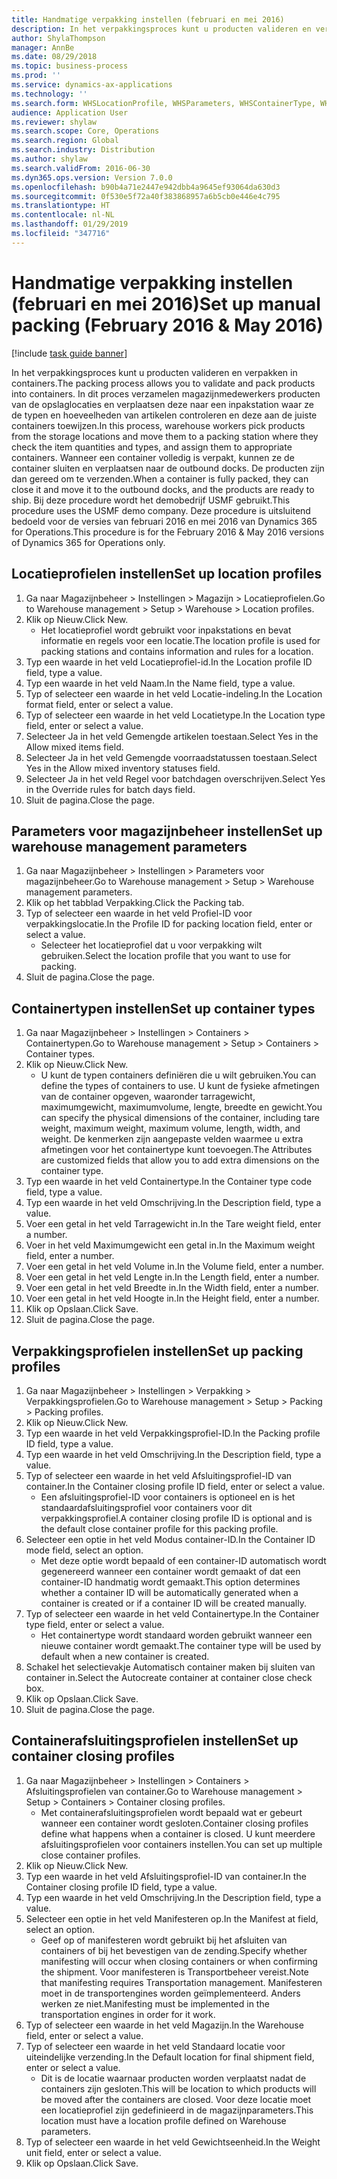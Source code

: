 ```yaml
---
title: Handmatige verpakking instellen (februari en mei 2016)
description: In het verpakkingsproces kunt u producten valideren en verpakken in containers.
author: ShylaThompson
manager: AnnBe
ms.date: 08/29/2018
ms.topic: business-process
ms.prod: ''
ms.service: dynamics-ax-applications
ms.technology: ''
ms.search.form: WHSLocationProfile, WHSParameters, WHSContainerType, WHSPackProfile, WHSCloseContainerProfile, InventLocationIdLookup, UnitOfMeasureLookup
audience: Application User
ms.reviewer: shylaw
ms.search.scope: Core, Operations
ms.search.region: Global
ms.search.industry: Distribution
ms.author: shylaw
ms.search.validFrom: 2016-06-30
ms.dyn365.ops.version: Version 7.0.0
ms.openlocfilehash: b90b4a71e2447e942dbb4a9645ef93064da630d3
ms.sourcegitcommit: 0f530e5f72a40f383868957a6b5cb0e446e4c795
ms.translationtype: HT
ms.contentlocale: nl-NL
ms.lasthandoff: 01/29/2019
ms.locfileid: "347716"
---
```

# <a name="set-up-manual-packing-february-2016--may-2016"></a><span data-ttu-id="f530e-103">Handmatige verpakking instellen (februari en mei 2016)</span><span class="sxs-lookup"><span data-stu-id="f530e-103">Set up manual packing (February 2016 & May 2016)</span></span>

[!include [task guide banner](../../includes/task-guide-banner.md)]

<span data-ttu-id="f530e-104">In het verpakkingsproces kunt u producten valideren en verpakken in containers.</span><span class="sxs-lookup"><span data-stu-id="f530e-104">The packing process allows you to validate and pack products into containers.</span></span> <span data-ttu-id="f530e-105">In dit proces verzamelen magazijnmedewerkers producten van de opslaglocaties en verplaatsen deze naar een inpakstation waar ze de typen en hoeveelheden van artikelen controleren en deze aan de juiste containers toewijzen.</span><span class="sxs-lookup"><span data-stu-id="f530e-105">In this process, warehouse workers pick products from the storage locations and move them to a packing station where they check the item quantities and types, and assign them to appropriate containers.</span></span> <span data-ttu-id="f530e-106">Wanneer een container volledig is verpakt, kunnen ze de container sluiten en verplaatsen naar de outbound docks. De producten zijn dan gereed om te verzenden.</span><span class="sxs-lookup"><span data-stu-id="f530e-106">When a container is fully packed, they can close it and move it to the outbound docks, and the products are ready to ship.</span></span> <span data-ttu-id="f530e-107">Bij deze procedure wordt het demobedrijf USMF gebruikt.</span><span class="sxs-lookup"><span data-stu-id="f530e-107">This procedure uses the USMF demo company.</span></span> <span data-ttu-id="f530e-108">Deze procedure is uitsluitend bedoeld voor de versies van februari 2016 en mei 2016 van Dynamics 365 for Operations.</span><span class="sxs-lookup"><span data-stu-id="f530e-108">This procedure is for the February 2016 & May 2016 versions of Dynamics 365 for Operations only.</span></span>


## <a name="set-up-location-profiles"></a><span data-ttu-id="f530e-109">Locatieprofielen instellen</span><span class="sxs-lookup"><span data-stu-id="f530e-109">Set up location profiles</span></span>
1. <span data-ttu-id="f530e-110">Ga naar Magazijnbeheer > Instellingen > Magazijn > Locatieprofielen.</span><span class="sxs-lookup"><span data-stu-id="f530e-110">Go to Warehouse management > Setup > Warehouse > Location profiles.</span></span>
2. <span data-ttu-id="f530e-111">Klik op Nieuw.</span><span class="sxs-lookup"><span data-stu-id="f530e-111">Click New.</span></span>
    * <span data-ttu-id="f530e-112">Het locatieprofiel wordt gebruikt voor inpakstations en bevat informatie en regels voor een locatie.</span><span class="sxs-lookup"><span data-stu-id="f530e-112">The location profile is used for packing stations and contains information and rules for a location.</span></span>  
3. <span data-ttu-id="f530e-113">Typ een waarde in het veld Locatieprofiel-id.</span><span class="sxs-lookup"><span data-stu-id="f530e-113">In the Location profile ID field, type a value.</span></span>
4. <span data-ttu-id="f530e-114">Typ een waarde in het veld Naam.</span><span class="sxs-lookup"><span data-stu-id="f530e-114">In the Name field, type a value.</span></span>
5. <span data-ttu-id="f530e-115">Typ of selecteer een waarde in het veld Locatie-indeling.</span><span class="sxs-lookup"><span data-stu-id="f530e-115">In the Location format field, enter or select a value.</span></span>
6. <span data-ttu-id="f530e-116">Typ of selecteer een waarde in het veld Locatietype.</span><span class="sxs-lookup"><span data-stu-id="f530e-116">In the Location type field, enter or select a value.</span></span>
7. <span data-ttu-id="f530e-117">Selecteer Ja in het veld Gemengde artikelen toestaan.</span><span class="sxs-lookup"><span data-stu-id="f530e-117">Select Yes in the Allow mixed items field.</span></span>
8. <span data-ttu-id="f530e-118">Selecteer Ja in het veld Gemengde voorraadstatussen toestaan.</span><span class="sxs-lookup"><span data-stu-id="f530e-118">Select Yes in the Allow mixed  inventory statuses field.</span></span>
9. <span data-ttu-id="f530e-119">Selecteer Ja in het veld Regel voor batchdagen overschrijven.</span><span class="sxs-lookup"><span data-stu-id="f530e-119">Select Yes in the Override rules for batch days field.</span></span>
10. <span data-ttu-id="f530e-120">Sluit de pagina.</span><span class="sxs-lookup"><span data-stu-id="f530e-120">Close the page.</span></span>

## <a name="set-up-warehouse-management-parameters"></a><span data-ttu-id="f530e-121">Parameters voor magazijnbeheer instellen</span><span class="sxs-lookup"><span data-stu-id="f530e-121">Set up warehouse management parameters</span></span> 
1. <span data-ttu-id="f530e-122">Ga naar Magazijnbeheer > Instellingen > Parameters voor magazijnbeheer.</span><span class="sxs-lookup"><span data-stu-id="f530e-122">Go to Warehouse management > Setup > Warehouse management parameters.</span></span>
2. <span data-ttu-id="f530e-123">Klik op het tabblad Verpakking.</span><span class="sxs-lookup"><span data-stu-id="f530e-123">Click the Packing tab.</span></span>
3. <span data-ttu-id="f530e-124">Typ of selecteer een waarde in het veld Profiel-ID voor verpakkingslocatie.</span><span class="sxs-lookup"><span data-stu-id="f530e-124">In the Profile ID for packing location field, enter or select a value.</span></span>
    * <span data-ttu-id="f530e-125">Selecteer het locatieprofiel dat u voor verpakking wilt gebruiken.</span><span class="sxs-lookup"><span data-stu-id="f530e-125">Select the location profile that you want to use for packing.</span></span>  
4. <span data-ttu-id="f530e-126">Sluit de pagina.</span><span class="sxs-lookup"><span data-stu-id="f530e-126">Close the page.</span></span>

## <a name="set-up-container-types"></a><span data-ttu-id="f530e-127">Containertypen instellen</span><span class="sxs-lookup"><span data-stu-id="f530e-127">Set up container types</span></span>
1. <span data-ttu-id="f530e-128">Ga naar Magazijnbeheer > Instellingen > Containers > Containertypen.</span><span class="sxs-lookup"><span data-stu-id="f530e-128">Go to Warehouse management > Setup > Containers > Container types.</span></span>
2. <span data-ttu-id="f530e-129">Klik op Nieuw.</span><span class="sxs-lookup"><span data-stu-id="f530e-129">Click New.</span></span>
    * <span data-ttu-id="f530e-130">U kunt de typen containers definiëren die u wilt gebruiken.</span><span class="sxs-lookup"><span data-stu-id="f530e-130">You can define the types of containers to use.</span></span> <span data-ttu-id="f530e-131">U kunt de fysieke afmetingen van de container opgeven, waaronder tarragewicht, maximumgewicht, maximumvolume, lengte, breedte en gewicht.</span><span class="sxs-lookup"><span data-stu-id="f530e-131">You can specify the physical dimensions of the container, including tare weight, maximum weight, maximum volume, length, width, and weight.</span></span>  <span data-ttu-id="f530e-132">De kenmerken zijn aangepaste velden waarmee u extra afmetingen voor het containertype kunt toevoegen.</span><span class="sxs-lookup"><span data-stu-id="f530e-132">The Attributes are customized fields that allow you to add extra dimensions on the container type.</span></span>     
3. <span data-ttu-id="f530e-133">Typ een waarde in het veld Containertype.</span><span class="sxs-lookup"><span data-stu-id="f530e-133">In the Container type code field, type a value.</span></span>
4. <span data-ttu-id="f530e-134">Typ een waarde in het veld Omschrijving.</span><span class="sxs-lookup"><span data-stu-id="f530e-134">In the Description field, type a value.</span></span>
5. <span data-ttu-id="f530e-135">Voer een getal in het veld Tarragewicht in.</span><span class="sxs-lookup"><span data-stu-id="f530e-135">In the Tare weight field, enter a number.</span></span>
6. <span data-ttu-id="f530e-136">Voer in het veld Maximumgewicht een getal in.</span><span class="sxs-lookup"><span data-stu-id="f530e-136">In the Maximum weight field, enter a number.</span></span>
7. <span data-ttu-id="f530e-137">Voer een getal in het veld Volume in.</span><span class="sxs-lookup"><span data-stu-id="f530e-137">In the Volume field, enter a number.</span></span>
8. <span data-ttu-id="f530e-138">Voer een getal in het veld Lengte in.</span><span class="sxs-lookup"><span data-stu-id="f530e-138">In the Length field, enter a number.</span></span>
9. <span data-ttu-id="f530e-139">Voer een getal in het veld Breedte in.</span><span class="sxs-lookup"><span data-stu-id="f530e-139">In the Width field, enter a number.</span></span>
10. <span data-ttu-id="f530e-140">Voer een getal in het veld Hoogte in.</span><span class="sxs-lookup"><span data-stu-id="f530e-140">In the Height field, enter a number.</span></span>
11. <span data-ttu-id="f530e-141">Klik op Opslaan.</span><span class="sxs-lookup"><span data-stu-id="f530e-141">Click Save.</span></span>
12. <span data-ttu-id="f530e-142">Sluit de pagina.</span><span class="sxs-lookup"><span data-stu-id="f530e-142">Close the page.</span></span>

## <a name="set-up-packing-profiles"></a><span data-ttu-id="f530e-143">Verpakkingsprofielen instellen</span><span class="sxs-lookup"><span data-stu-id="f530e-143">Set up packing profiles</span></span>
1. <span data-ttu-id="f530e-144">Ga naar Magazijnbeheer > Instellingen > Verpakking > Verpakkingsprofielen.</span><span class="sxs-lookup"><span data-stu-id="f530e-144">Go to Warehouse management > Setup > Packing > Packing profiles.</span></span>
2. <span data-ttu-id="f530e-145">Klik op Nieuw.</span><span class="sxs-lookup"><span data-stu-id="f530e-145">Click New.</span></span>
3. <span data-ttu-id="f530e-146">Typ een waarde in het veld Verpakkingsprofiel-ID.</span><span class="sxs-lookup"><span data-stu-id="f530e-146">In the Packing profile ID field, type a value.</span></span>
4. <span data-ttu-id="f530e-147">Typ een waarde in het veld Omschrijving.</span><span class="sxs-lookup"><span data-stu-id="f530e-147">In the Description field, type a value.</span></span>
5. <span data-ttu-id="f530e-148">Typ of selecteer een waarde in het veld Afsluitingsprofiel-ID van container.</span><span class="sxs-lookup"><span data-stu-id="f530e-148">In the Container closing profile ID field, enter or select a value.</span></span>
    * <span data-ttu-id="f530e-149">Een afsluitingsprofiel-ID voor containers is optioneel en is het standaardafsluitingsprofiel voor containers voor dit verpakkingsprofiel.</span><span class="sxs-lookup"><span data-stu-id="f530e-149">A container closing profile ID is optional and is the default close container profile for this packing profile.</span></span>  
6. <span data-ttu-id="f530e-150">Selecteer een optie in het veld Modus container-ID.</span><span class="sxs-lookup"><span data-stu-id="f530e-150">In the Container ID mode field, select an option.</span></span>
    * <span data-ttu-id="f530e-151">Met deze optie wordt bepaald of een container-ID automatisch wordt gegenereerd wanneer een container wordt gemaakt of dat een container-ID handmatig wordt gemaakt.</span><span class="sxs-lookup"><span data-stu-id="f530e-151">This option determines whether a container ID will be automatically generated when a container is created or if a container ID will be created manually.</span></span>  
7. <span data-ttu-id="f530e-152">Typ of selecteer een waarde in het veld Containertype.</span><span class="sxs-lookup"><span data-stu-id="f530e-152">In the Container type field, enter or select a value.</span></span>
    * <span data-ttu-id="f530e-153">Het containertype wordt standaard worden gebruikt wanneer een nieuwe container wordt gemaakt.</span><span class="sxs-lookup"><span data-stu-id="f530e-153">The container type will be used by default when a new container is created.</span></span>  
8. <span data-ttu-id="f530e-154">Schakel het selectievakje Automatisch container maken bij sluiten van container in.</span><span class="sxs-lookup"><span data-stu-id="f530e-154">Select the Autocreate container at container close check box.</span></span>
9. <span data-ttu-id="f530e-155">Klik op Opslaan.</span><span class="sxs-lookup"><span data-stu-id="f530e-155">Click Save.</span></span>
10. <span data-ttu-id="f530e-156">Sluit de pagina.</span><span class="sxs-lookup"><span data-stu-id="f530e-156">Close the page.</span></span>

## <a name="set-up-container-closing-profiles"></a><span data-ttu-id="f530e-157">Containerafsluitingsprofielen instellen</span><span class="sxs-lookup"><span data-stu-id="f530e-157">Set up container closing profiles</span></span>
1. <span data-ttu-id="f530e-158">Ga naar Magazijnbeheer > Instellingen > Containers > Afsluitingsprofielen van container.</span><span class="sxs-lookup"><span data-stu-id="f530e-158">Go to Warehouse management > Setup > Containers > Container closing profiles.</span></span>
    * <span data-ttu-id="f530e-159">Met containerafsluitingsprofielen wordt bepaald wat er gebeurt wanneer een container wordt gesloten.</span><span class="sxs-lookup"><span data-stu-id="f530e-159">Container closing profiles define what happens when a container is closed.</span></span> <span data-ttu-id="f530e-160">U kunt meerdere afsluitingsprofielen voor containers instellen.</span><span class="sxs-lookup"><span data-stu-id="f530e-160">You can set up multiple close container profiles.</span></span>       
2. <span data-ttu-id="f530e-161">Klik op Nieuw.</span><span class="sxs-lookup"><span data-stu-id="f530e-161">Click New.</span></span>
3. <span data-ttu-id="f530e-162">Typ een waarde in het veld Afsluitingsprofiel-ID van container.</span><span class="sxs-lookup"><span data-stu-id="f530e-162">In the Container closing profile ID field, type a value.</span></span>
4. <span data-ttu-id="f530e-163">Typ een waarde in het veld Omschrijving.</span><span class="sxs-lookup"><span data-stu-id="f530e-163">In the Description field, type a value.</span></span>
5. <span data-ttu-id="f530e-164">Selecteer een optie in het veld Manifesteren op.</span><span class="sxs-lookup"><span data-stu-id="f530e-164">In the Manifest at field, select an option.</span></span>
    * <span data-ttu-id="f530e-165">Geef op of manifesteren wordt gebruikt bij het afsluiten van containers of bij het bevestigen van de zending.</span><span class="sxs-lookup"><span data-stu-id="f530e-165">Specify whether manifesting will occur when closing containers or when confirming the shipment.</span></span> <span data-ttu-id="f530e-166">Voor manifesteren is Transportbeheer vereist.</span><span class="sxs-lookup"><span data-stu-id="f530e-166">Note that manifesting requires Transportation management.</span></span> <span data-ttu-id="f530e-167">Manifesteren moet in de transportengines worden geïmplementeerd. Anders werken ze niet.</span><span class="sxs-lookup"><span data-stu-id="f530e-167">Manifesting must be implemented in the transportation engines in order for it work.</span></span>  
6. <span data-ttu-id="f530e-168">Typ of selecteer een waarde in het veld Magazijn.</span><span class="sxs-lookup"><span data-stu-id="f530e-168">In the Warehouse field, enter or select a value.</span></span>
7. <span data-ttu-id="f530e-169">Typ of selecteer een waarde in het veld Standaard locatie voor uiteindelijke verzending.</span><span class="sxs-lookup"><span data-stu-id="f530e-169">In the Default location for final shipment field, enter or select a value.</span></span>
    * <span data-ttu-id="f530e-170">Dit is de locatie waarnaar producten worden verplaatst nadat de containers zijn gesloten.</span><span class="sxs-lookup"><span data-stu-id="f530e-170">This will be location to which products will be moved after the containers are closed.</span></span> <span data-ttu-id="f530e-171">Voor deze locatie moet een locatieprofiel zijn gedefinieerd in de magazijnparameters.</span><span class="sxs-lookup"><span data-stu-id="f530e-171">This location must have a location profile defined on Warehouse parameters.</span></span>  
8. <span data-ttu-id="f530e-172">Typ of selecteer een waarde in het veld Gewichtseenheid.</span><span class="sxs-lookup"><span data-stu-id="f530e-172">In the Weight unit field, enter or select a value.</span></span>
9. <span data-ttu-id="f530e-173">Klik op Opslaan.</span><span class="sxs-lookup"><span data-stu-id="f530e-173">Click Save.</span></span>


